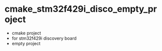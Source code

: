 # cmake_stm32f429i_disco_empty_project
- cmake project
- for stm32f429i discovery board
- empty project

